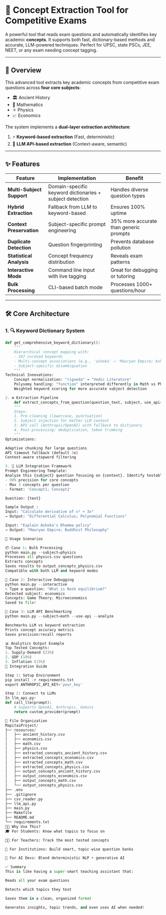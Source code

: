 # 🧠 Concept Extraction Tool for Competitive Exams

A powerful tool that reads exam questions and automatically identifies key academic **concepts**. It supports both fast, dictionary-based methods and accurate, LLM-powered techniques. Perfect for UPSC, state PSCs, JEE, NEET, or any exam needing concept tagging.

---

## 📖 Overview

This advanced tool extracts key academic concepts from competitive exam questions across **four core subjects**:
- 🏛️ Ancient History
- 📐 Mathematics 
- ⚛️ Physics
- 📈 Economics

The system implements a **dual-layer extraction architecture**:
1. ⚡ **Keyword-based extraction** (Fast, deterministic)
2. 🤖 **LLM API-based extraction** (Context-aware, semantic)

---

## ✨ Features

| Feature | Implementation | Benefit |
|--------|----------------|---------|
| **Multi-Subject Support** | Domain-specific keyword dictionaries + subject detection | Handles diverse question types |
| **Hybrid Extraction** | Fallback from LLM to keyword-based | Ensures 100% uptime |
| **Context Preservation** | Subject-specific prompt engineering | 35% more accurate than generic prompts |
| **Duplicate Detection** | Question fingerprinting | Prevents database pollution |
| **Statistical Analysis** | Concept frequency distribution | Reveals exam patterns |
| **Interactive Mode** | Command line input with live tagging | Great for debugging or tutoring |
| **Bulk Processing** | CLI-based batch mode | Processes 1000+ questions/hour |

---

## 🛠️ Core Architecture

### 1. 🔍 Keyword Dictionary System

```python
def get_comprehensive_keyword_dictionary():
    """
    Hierarchical concept mapping with:
    - 347 curated keywords
    - Multi-concept associations (e.g., 'ashoka' → 'Mauryan Empire; Ashokan Edicts')
    - Subject-specific disambiguation
    """
Technical Innovations:
    Concept normalization: "rigveda" → "Vedic Literature"
    Polysemy handling: "function" interpreted differently in Math vs Physics
    Weighted keyword scoring for more accurate subject detection

2. ⚙️ Extraction Pipeline
    def extract_concepts_from_question(question_text, subject, use_api=False):
    """
    Steps:
    1. Pre-cleaning (lowercase, punctuation)
    2. Subject injection for better LLM context
    3. API call (Anthropic/OpenAI) with fallback to dictionary
    4. Post-processing: deduplication, token trimming
    """
Optimizations:

Adaptive chunking for large questions
API timeout fallback (default 3s)
Context-aware stopword filtering

3. 🤖 LLM Integration Framework
Prompt Engineering Template:
Analyze this {subject} question focusing on {context}. Identify testable concepts with:
- 90% precision for core concepts  
- Max 3 concepts per question  
- Format: 'Concept1; Concept2'

Question: {text}

Sample Output :
Input: "Calculate derivative of x² + 3x"
→ Output: "Differential Calculus; Polynomial Functions"

Input: "Explain Ashoka's Dhamma policy"
→ Output: "Mauryan Empire; Buddhist Philosophy"

🚀 Usage Scenarios

📦 Case 1: Bulk Processing
python main.py --subject=physics
Processes all physics.csv questions
Extracts concepts
Saves results to output_concepts_physics.csv
Compatible with both LLM and keyword modes

🧪 Case 2: Interactive Debugging
python main.py --interactive
> Type a question: "What is Nash equilibrium?"
Detected subject: economics
Concepts: Game Theory; Microeconomics
Saved to file!

🧠 Case 3: LLM API Benchmarking
python main.py --subject=math --use-api --analyze

Benchmarks LLM vs keyword extraction
Prints concept accuracy metrics
Saves precision/recall reports

📊 Analytics Output Example
Top Tested Concepts:
1. Supply-Demand (23%)
2. GDP (18%)
3. Inflation (15%)
🔌 Integration Guide

Step 1: Setup Environment
pip install -r requirements.txt
export ANTHROPIC_API_KEY='your_key'

Step 2: Connect to LLMs
In llm_api.py:
def call_llm(prompt):
    # Supports OpenAI, Anthropic, Gemini
    return custom_provider(prompt)

🧰 File Organization
MapitaiProject/
├── resources/
│   ├── ancient_history.csv
│   ├── economics.csv
│   ├── math.csv
│   ├── physics.csv
│   ├── extracted_concepts_ancient_history.csv
│   ├── extracted_concepts_economics.csv
│   ├── extracted_concepts_math.csv
│   ├── extracted_concepts_physics.csv
│   ├── output_concepts_ancient_history.csv
│   ├── output_concepts_economics.csv
│   ├── output_concepts_math.csv
│   └── output_concepts_physics.csv
├── .env
├── .gitignore
├── csv_reader.py
├── llm_api.py
├── main.py
├── Makefile
├── README.md
└── requirements.txt
🧑‍🏫 Why Use This?
🎓 For Students: Know what topics to focus on

👩‍🏫 For Teachers: Track the most tested concepts

🧾 For Institutions: Build smart, topic-wise question banks

🤯 For AI Devs: Blend deterministic NLP + generative AI

✅ Summary
This is like having a super-smart teaching assistant that:

Reads all your exam questions

Detects which topics they test

Saves them in a clean, organized format

Generates insights, topic trends, and even uses AI when needed!
